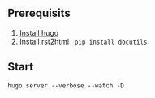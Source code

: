 ## Prerequisits

1. [Install hugo](https://gohugo.io/getting-started/installing/)
2. Install rst2html ` pip install docutils`

## Start

`hugo server --verbose --watch -D`
